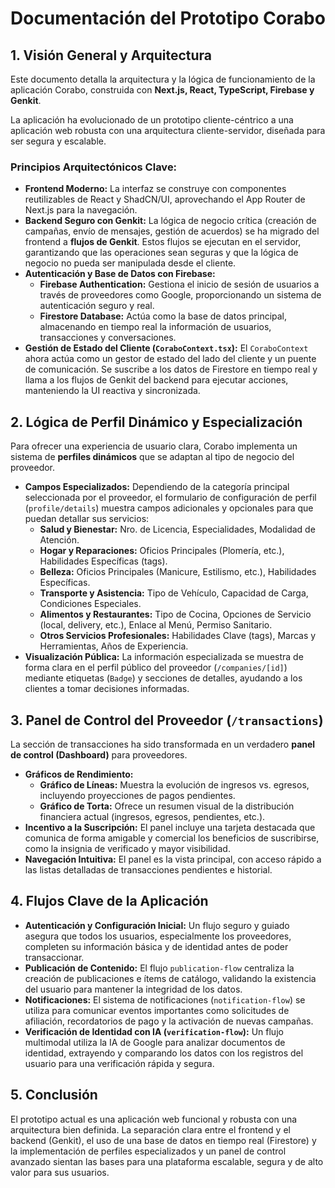 # Documentación del Prototipo Corabo

## 1. Visión General y Arquitectura

Este documento detalla la arquitectura y la lógica de funcionamiento de la aplicación Corabo, construida con **Next.js, React, TypeScript, Firebase y Genkit**.

La aplicación ha evolucionado de un prototipo cliente-céntrico a una aplicación web robusta con una arquitectura cliente-servidor, diseñada para ser segura y escalable.

### Principios Arquitectónicos Clave:

-   **Frontend Moderno:** La interfaz se construye con componentes reutilizables de React y ShadCN/UI, aprovechando el App Router de Next.js para la navegación.
-   **Backend Seguro con Genkit:** La lógica de negocio crítica (creación de campañas, envío de mensajes, gestión de acuerdos) se ha migrado del frontend a **flujos de Genkit**. Estos flujos se ejecutan en el servidor, garantizando que las operaciones sean seguras y que la lógica de negocio no pueda ser manipulada desde el cliente.
-   **Autenticación y Base de Datos con Firebase:**
    -   **Firebase Authentication:** Gestiona el inicio de sesión de usuarios a través de proveedores como Google, proporcionando un sistema de autenticación seguro y real.
    -   **Firestore Database:** Actúa como la base de datos principal, almacenando en tiempo real la información de usuarios, transacciones y conversaciones.
-   **Gestión de Estado del Cliente (`CoraboContext.tsx`):** El `CoraboContext` ahora actúa como un gestor de estado del lado del cliente y un puente de comunicación. Se suscribe a los datos de Firestore en tiempo real y llama a los flujos de Genkit del backend para ejecutar acciones, manteniendo la UI reactiva y sincronizada.

## 2. Lógica de Perfil Dinámico y Especialización

Para ofrecer una experiencia de usuario clara, Corabo implementa un sistema de **perfiles dinámicos** que se adaptan al tipo de negocio del proveedor.

-   **Campos Especializados:** Dependiendo de la categoría principal seleccionada por el proveedor, el formulario de configuración de perfil (`profile/details`) muestra campos adicionales y opcionales para que puedan detallar sus servicios:
    -   **Salud y Bienestar:** Nro. de Licencia, Especialidades, Modalidad de Atención.
    -   **Hogar y Reparaciones:** Oficios Principales (Plomería, etc.), Habilidades Específicas (tags).
    -   **Belleza:** Oficios Principales (Manicure, Estilismo, etc.), Habilidades Específicas.
    -   **Transporte y Asistencia:** Tipo de Vehículo, Capacidad de Carga, Condiciones Especiales.
    -   **Alimentos y Restaurantes:** Tipo de Cocina, Opciones de Servicio (local, delivery, etc.), Enlace al Menú, Permiso Sanitario.
    -   **Otros Servicios Profesionales:** Habilidades Clave (tags), Marcas y Herramientas, Años de Experiencia.
-   **Visualización Pública:** La información especializada se muestra de forma clara en el perfil público del proveedor (`/companies/[id]`) mediante etiquetas (`Badge`) y secciones de detalles, ayudando a los clientes a tomar decisiones informadas.

## 3. Panel de Control del Proveedor (`/transactions`)

La sección de transacciones ha sido transformada en un verdadero **panel de control (Dashboard)** para proveedores.

-   **Gráficos de Rendimiento:**
    -   **Gráfico de Líneas:** Muestra la evolución de ingresos vs. egresos, incluyendo proyecciones de pagos pendientes.
    -   **Gráfico de Torta:** Ofrece un resumen visual de la distribución financiera actual (ingresos, egresos, pendientes, etc.).
-   **Incentivo a la Suscripción:** El panel incluye una tarjeta destacada que comunica de forma amigable y comercial los beneficios de suscribirse, como la insignia de verificado y mayor visibilidad.
-   **Navegación Intuitiva:** El panel es la vista principal, con acceso rápido a las listas detalladas de transacciones pendientes e historial.

## 4. Flujos Clave de la Aplicación

-   **Autenticación y Configuración Inicial:** Un flujo seguro y guiado asegura que todos los usuarios, especialmente los proveedores, completen su información básica y de identidad antes de poder transaccionar.
-   **Publicación de Contenido:** El flujo `publication-flow` centraliza la creación de publicaciones e ítems de catálogo, validando la existencia del usuario para mantener la integridad de los datos.
-   **Notificaciones:** El sistema de notificaciones (`notification-flow`) se utiliza para comunicar eventos importantes como solicitudes de afiliación, recordatorios de pago y la activación de nuevas campañas.
-   **Verificación de Identidad con IA (`verification-flow`):** Un flujo multimodal utiliza la IA de Google para analizar documentos de identidad, extrayendo y comparando los datos con los registros del usuario para una verificación rápida y segura.

## 5. Conclusión

El prototipo actual es una aplicación web funcional y robusta con una arquitectura bien definida. La separación clara entre el frontend y el backend (Genkit), el uso de una base de datos en tiempo real (Firestore) y la implementación de perfiles especializados y un panel de control avanzado sientan las bases para una plataforma escalable, segura y de alto valor para sus usuarios.
